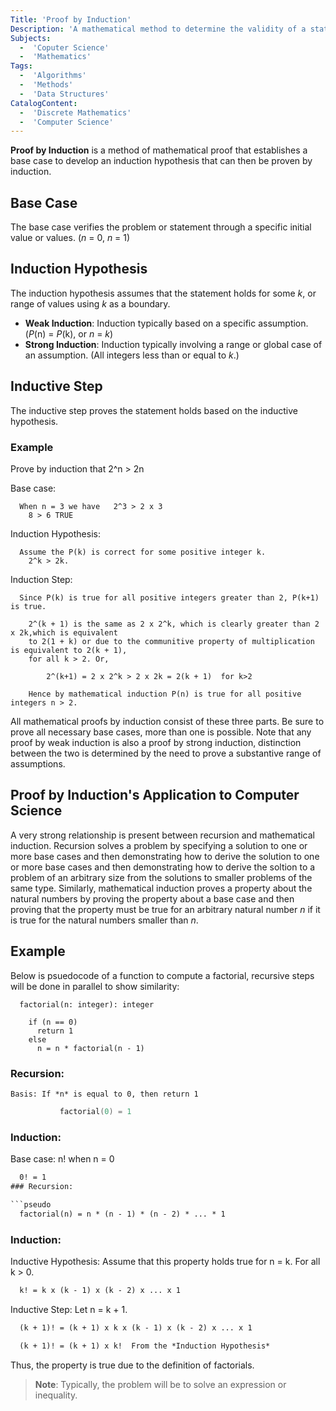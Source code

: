 ```yaml
---
Title: 'Proof by Induction'
Description: 'A mathematical method to determine the validity of a statement.'
Subjects: 
  -  'Coputer Science'
  -  'Mathematics'
Tags: 
  -  'Algorithms'
  -  'Methods'
  -  'Data Structures' 
CatalogContent: 
  -  'Discrete Mathematics'
  -  'Computer Science'
---
```


**Proof by Induction** is a method of mathematical proof that establishes a base case to develop an induction hypothesis that can then be proven by induction.

## Base Case

The base case verifies the problem or statement through a specific initial value or values. (_n_ = 0, _n_ = 1) 

## Induction Hypothesis

The induction hypothesis assumes that the statement holds for some _k_, or range of values using _k_ as a boundary.

- **Weak Induction**: Induction typically based on a specific assumption.(_P_(n) = _P_(k), or _n_ = _k_)
- **Strong Induction**: Induction typically involving a range or global case of an assumption. (All integers less than or equal to _k_.)

## Inductive Step

The inductive step proves the statement holds based on the inductive hypothesis.

### Example 

Prove by induction that 2^n > 2n

Base case: 

```pseudo
  When n = 3 we have   2^3 > 2 x 3
    8 > 6 TRUE
```

Induction Hypothesis:

```pseudo
  Assume the P(k) is correct for some positive integer k.
    2^k > 2k.
```

Induction Step: 

```pseudo
  Since P(k) is true for all positive integers greater than 2, P(k+1) is true.

    2^(k + 1) is the same as 2 x 2^k, which is clearly greater than 2 x 2k,which is equivalent 
    to 2(1 + k) or due to the communitive property of multiplication is equivalent to 2(k + 1), 
    for all k > 2. Or, 

        2^(k+1) = 2 x 2^k > 2 x 2k = 2(k + 1)  for k>2
		
    Hence by mathematical induction P(n) is true for all positive integers n > 2.
```
		
All mathematical proofs by induction consist of these three parts. Be sure to prove all necessary base cases, more than one is possible.
Note that any proof by weak induction is also a proof by strong induction, distinction between the two is determined by the need to prove 
a substantive range of assumptions.

## Proof by Induction's Application to Computer Science 

A very strong relationship is present between recursion and mathematical induction. Recursion solves a problem by specifying a solution to one or more base cases and then
demonstrating how to derive the solution to one or more base cases and then demonstrating how to derive the soltion to a problem of an arbitrary size from the solutions to
smaller problems of the same type. Similarly, mathematical induction proves a property about the natural numbers by proving the property about a base case and then proving that
the property must be true for an arbitrary natural number _n_ if it is true for the natural numbers smaller than _n_.

## Example

Below is psuedocode of a function to compute a factorial, recursive steps will be done in parallel to show similarity: 

```pseudo
  factorial(n: integer): integer 

    if (n == 0) 
      return 1
    else 
      n = n * factorial(n - 1)
```

### Recursion: 

	Basis: If *n* is equal to 0, then return 1
```cpp
	       factorial(0) = 1
```
### Induction: 

Base case: n! when n = 0

```tex
  0! = 1
### Recursion: 

```pseudo
  factorial(n) = n * (n - 1) * (n - 2) * ... * 1 
```

### Induction:

Inductive Hypothesis: Assume that this property holds true for n = k. For all k > 0.

```tex
  k! = k x (k - 1) x (k - 2) x ... x 1
```

Inductive Step: Let n = k + 1. 
	
```tex
  (k + 1)! = (k + 1) x k x (k - 1) x (k - 2) x ... x 1	

  (k + 1)! = (k + 1) x k!  From the *Induction Hypothesis* 
```
Thus, the property is true due to the definition of factorials.

> **Note**: Typically, the problem will be to solve an expression or inequality. 



